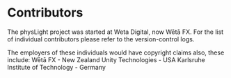 ﻿# Contributors

The physLight project was started at Weta Digital, now Wētā FX.
For the list of individual contributors please refer to the version-control logs.

The employers of these individuals would have copyright claims also, these include:
 Wētā FX - New Zealand
 Unity Technologies - USA
 Karlsruhe Institute of Technology - Germany
